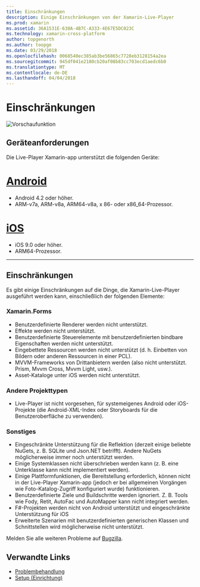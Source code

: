 ```yaml
---
title: Einschränkungen
description: Einige Einschränkungen von der Xamarin-Live-Player
ms.prod: xamarin
ms.assetid: 36A1531E-630A-4B7C-A333-4E67E5DC023C
ms.technology: xamarin-cross-platform
author: topgenorth
ms.author: toopge
ms.date: 03/29/2018
ms.openlocfilehash: 0068540ec385ab3be56865c7728eb3128154a2ea
ms.sourcegitcommit: 945df041e2180cb20af08b83cc703ecd1aedc6b0
ms.translationtype: MT
ms.contentlocale: de-DE
ms.lasthandoff: 04/04/2018
---
```

# <a name="limitations"></a>Einschränkungen

![Vorschaufunktion](~/media/shared/preview.png)

## <a name="device-requirements"></a>Geräteanforderungen
Die Live-Player Xamarin-app unterstützt die folgenden Geräte:

# <a name="androidtabandroid"></a>[Android](#tab/android)

- Android 4.2 oder höher.
- ARM-v7a, ARM-v8a, ARM64-v8a, x 86- oder x86_64-Prozessor.

# <a name="iostabios"></a>[iOS](#tab/ios)

- iOS 9.0 oder höher.
- ARM64-Prozessor.

-----

## <a name="limitations"></a>Einschränkungen

Es gibt einige Einschränkungen auf die Dinge, die Xamarin-Live-Player ausgeführt werden kann, einschließlich der folgenden Elemente:

### <a name="xamarinforms"></a>Xamarin.Forms
- Benutzerdefinierte Renderer werden nicht unterstützt.
- Effekte werden nicht unterstützt.
- Benutzerdefinierte Steuerelemente mit benutzerdefinierten bindbare Eigenschaften werden nicht unterstützt.
- Eingebettete Ressourcen werden nicht unterstützt (d. h. Einbetten von Bildern oder anderen Ressourcen in einer PCL).
- MVVM-Frameworks von Drittanbietern werden (also nicht unterstützt. Prism, Mvvm Cross, Mvvm Light, usw.).
- Asset-Kataloge unter iOS werden nicht unterstützt.

### <a name="other-project-types"></a>Andere Projekttypen
- Live-Player ist nicht vorgesehen, für systemeigenes Android oder iOS-Projekte (die Android-XML-Index oder Storyboards für die Benutzeroberfläche zu verwenden).

### <a name="misc"></a>Sonstiges
- Eingeschränkte Unterstützung für die Reflektion (derzeit einige beliebte NuGets, z. B. SQLite und Json.NET betrifft). Andere NuGets möglicherweise immer noch unterstützt werden.
- Einige Systemklassen nicht überschrieben werden kann (z. B. eine Unterklasse kann nicht implementiert werden).
- Einige Plattformfunktionen, die Bereitstellung erforderlich, können nicht in der Live-Player Xamarin-app (jedoch er bei allgemeinen Vorgängen wie Foto-Katalog-Zugriff konfiguriert wurde) funktionieren.
- Benutzerdefinierte Ziele und Buildschritte werden ignoriert. Z. B. Tools wie Fody, Retit, AutoFac und AutoMapper kann nicht integriert werden.
- F#-Projekten werden nicht von Android unterstützt und eingeschränkte Unterstützung für iOS
- Erweiterte Szenarien mit benutzerdefinierten generischen Klassen und Schnittstellen wird möglicherweise nicht unterstützt.

Melden Sie alle weiteren Probleme auf [Bugzilla](https://aka.ms/live-player-report-issue).


## <a name="related-links"></a>Verwandte Links

- [Problembehandlung](~/tools/live-player/troubleshooting.md)
- [Setup (Einrichtung)](~/tools/live-player/install.md)
